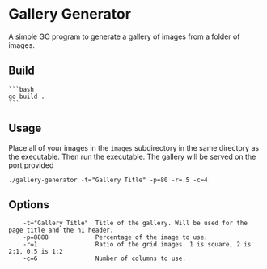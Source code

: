 # Gallery Generator

A simple GO program to generate a gallery of images from a folder of images.

## Build

    ```bash
    go build .
    ```

## Usage

Place all of your images in the `images` subdirectory in the same directory as the executable. Then run the executable. The gallery will be served on the port provided

```
./gallery-generator -t="Gallery Title" -p=80 -r=.5 -c=4
```

## Options

        -t="Gallery Title"  Title of the gallery. Will be used for the page title and the h1 header.
        -p=8888             Percentage of the image to use.
        -r=1                Ratio of the grid images. 1 is square, 2 is 2:1, 0.5 is 1:2
        -c=6                Number of columns to use.
